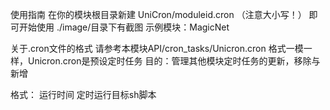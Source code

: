 使用指南
在你的模块根目录新建
UniCron/moduleid.cron
（注意大小写！）
即可开始使用
./image/目录下有截图
示例模块：MagicNet


关于.cron文件的格式
请参考本模块API/cron_tasks/Unicron.cron
格式一模一样，Unicron.cron是预设定时任务
目的：管理其他模块定时任务的更新，移除与新增

格式： 运行时间 定时运行目标sh脚本